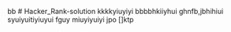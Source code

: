 bb # Hacker_Rank-solution
kkkkyiuyiyi
bbbbhkiiyhui
ghnfb,jbhihiui
syuiyuitiyiuyui
fguy
miuyiyuiyi
jpo
[]ktp
